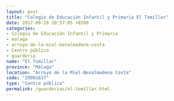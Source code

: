 ```yaml
---
layout: post
title: "Colegio de Educación Infantil y Primaria El Tomillar"
date: 2017-09-20 20:57:05 +0200
categories:
- Colegio de Educación Infantil y Primaria
- malaga
- arroyo-de-la-miel-benalmadena-costa
- Centro público
- guarderia
name: "El Tomillar"
province: "Málaga"
location: "Arroyo de la Miel-Benalmadena Costa"
code: "29001637"
type: "Centro público"
permalink: /guarderias/el-tomillar.html
---
```

